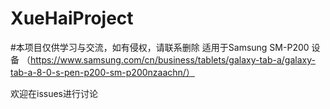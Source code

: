 # XueHaiProject
#本项目仅供学习与交流，如有侵权，请联系删除
适用于Samsung SM-P200 设备 （https://www.samsung.com/cn/business/tablets/galaxy-tab-a/galaxy-tab-a-8-0-s-pen-p200-sm-p200nzaachn/）

欢迎在issues进行讨论
